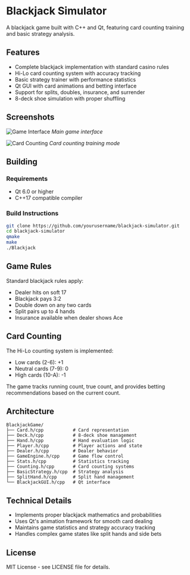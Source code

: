 # Blackjack Simulator

A blackjack game built with C++ and Qt, featuring card counting training and basic strategy analysis.

## Features

- Complete blackjack implementation with standard casino rules
- Hi-Lo card counting system with accuracy tracking
- Basic strategy trainer with performance statistics
- Qt GUI with card animations and betting interface
- Support for splits, doubles, insurance, and surrender
- 8-deck shoe simulation with proper shuffling

## Screenshots

![Game Interface](screenshots/main-game.png)
*Main game interface*

![Card Counting](screenshots/counting.png)
*Card counting training mode*

## Building

### Requirements
- Qt 6.0 or higher
- C++17 compatible compiler

### Build Instructions
```bash
git clone https://github.com/yourusername/blackjack-simulator.git
cd blackjack-simulator
qmake
make
./Blackjack
```

## Game Rules

Standard blackjack rules apply:
- Dealer hits on soft 17
- Blackjack pays 3:2
- Double down on any two cards
- Split pairs up to 4 hands
- Insurance available when dealer shows Ace

## Card Counting

The Hi-Lo counting system is implemented:
- Low cards (2-6): +1
- Neutral cards (7-9): 0  
- High cards (10-A): -1

The game tracks running count, true count, and provides betting recommendations based on the current count.

## Architecture

```
BlackjackGame/
├── Card.h/cpp           # Card representation
├── Deck.h/cpp           # 8-deck shoe management
├── Hand.h/cpp           # Hand evaluation logic
├── Player.h/cpp         # Player actions and state
├── Dealer.h/cpp         # Dealer behavior
├── GameEngine.h/cpp     # Game flow control
├── Stats.h/cpp          # Statistics tracking
├── Counting.h/cpp       # Card counting systems
├── BasicStrategy.h/cpp  # Strategy analysis
├── SplitHand.h/cpp      # Split hand management
└── BlackjackGUI.h/cpp   # Qt interface
```

## Technical Details

- Implements proper blackjack mathematics and probabilities
- Uses Qt's animation framework for smooth card dealing
- Maintains game statistics and strategy accuracy tracking
- Handles complex game states like split hands and side bets

## License

MIT License - see LICENSE file for details.